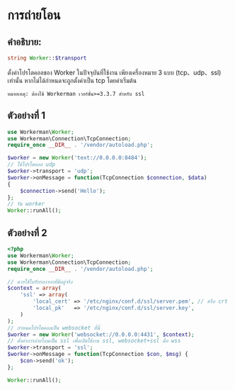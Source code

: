 # การถ่ายโอน
## คำอธิบาย:
```php
string Worker::$transport
```

ตั้งค่าโปรโตคอลของ Worker ในปัจจุบันที่ใช้งาน เพียงเครื่องหมาย 3 แบบ (tcp、udp、ssl) เท่านั้น หากไม่ได้กำหนดจะถูกตั้งค่าเป็น tcp โดยค่าเริ่มต้น

``` หมายเหตุ: ต้องใช้ Workerman เวอร์ชั่น>=3.3.7 สำหรับ ssl ```

## ตัวอย่างที่ 1
```php
use Workerman\Worker;
use Workerman\Connection\TcpConnection;
require_once __DIR__ . '/vendor/autoload.php';

$worker = new Worker('text://0.0.0.0:8484');
// ใช้โปรโตคอล udp
$worker->transport = 'udp';
$worker->onMessage = function(TcpConnection $connection, $data)
{
    $connection->send('Hello');
};
// รัน worker
Worker::runAll();
```

## ตัวอย่างที่ 2
```php
<?php
use Workerman\Worker;
use Workerman\Connection\TcpConnection;
require_once __DIR__ . '/vendor/autoload.php';

// ควรใช้ใบรับรองจากที่มีอยู่จริง
$context = array(
    'ssl' => array(
        'local_cert' => '/etc/nginx/conf.d/ssl/server.pem', // หรือ crt ไฟล์ก็ได้
        'local_pk'   => '/etc/nginx/conf.d/ssl/server.key',
    )
);
// กำหนดโปรโตคอลเป็น websocket ที่นี่
$worker = new Worker('websocket://0.0.0.0:4431', $context);
// ตั้งค่าการถ่ายโอนเป็น ssl เพื่อเปิดใช้งาน ssl, websocket+ssl คือ wss
$worker->transport = 'ssl';
$worker->onMessage = function(TcpConnection $con, $msg) {
    $con->send('ok');
};

Worker::runAll();
```
